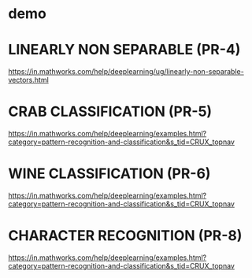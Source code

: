 # demo
# LINEARLY NON SEPARABLE (PR-4)

https://in.mathworks.com/help/deeplearning/ug/linearly-non-separable-vectors.html

# CRAB CLASSIFICATION (PR-5)

https://in.mathworks.com/help/deeplearning/examples.html?category=pattern-recognition-and-classification&s_tid=CRUX_topnav

# WINE CLASSIFICATION (PR-6)
https://in.mathworks.com/help/deeplearning/examples.html?category=pattern-recognition-and-classification&s_tid=CRUX_topnav

# CHARACTER RECOGNITION (PR-8)

https://in.mathworks.com/help/deeplearning/examples.html?category=pattern-recognition-and-classification&s_tid=CRUX_topnav

